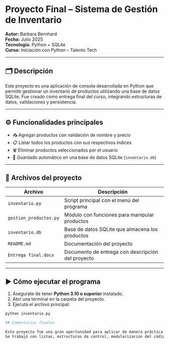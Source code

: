 # Proyecto Final – Sistema de Gestión de Inventario

**Autor:** Barbara Bernhard  
**Fecha:** Julio 2025  
**Tecnología:** Python + SQLite  
**Curso:** Iniciación con Python – Talento Tech

---

## 🗂 Descripción

Este proyecto es una aplicación de consola desarrollada en Python que permite gestionar un inventario de productos utilizando una base de datos SQLite. Fue creado como entrega final del curso, integrando estructuras de datos, validaciones y persistencia.

---

## ⚙️ Funcionalidades principales

- 📥 Agregar productos con validación de nombre y precio
- 📋 Listar todos los productos con sus respectivos índices
- 🗑 Eliminar productos seleccionados por el usuario
- 💾 Guardado automático en una base de datos SQLite (`inventario.db`)

---

## 📄 Archivos del proyecto

| Archivo                  | Descripción                                        |
|--------------------------|----------------------------------------------------|
| `inventario.py`          | Script principal con el menú del programa          |
| `gestion_productos.py`   | Módulo con funciones para manipular productos      |
| `inventario.db`          | Base de datos SQLite que almacena los productos    |
| `README.md`              | Documentación del proyecto                         |
| `Entrega final.docx`     | Documento de entrega con descripción del proyecto  |

---

## ▶️ Cómo ejecutar el programa

1. Asegurate de tener **Python 3.10 o superior** instalado.
2. Abrí una terminal en la carpeta del proyecto.
3. Ejecutá el archivo principal:

```bash
python inventario.py

## Comentarios finales

Este proyecto fue una gran oportunidad para aplicar de manera práctica lo aprendido en el curso **Iniciación con Python** dictado por **Talento Tech**.
Se trabajó con listas, estructuras de control, modularización del código y bases de datos con `sqlite3`.


